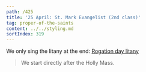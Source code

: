 ```yaml
---
path: /425
title: '25 April: St. Mark Evangelist (2nd class)'
tag: proper-of-the-saints
content: ../../styling.md
sortIndex: 319
---
```


We only sing the litany at the end: [Rogation day litany](/pdf/the-greater-and-lesser-litanies.pdf)

> We start directly after the Holly Mass.
